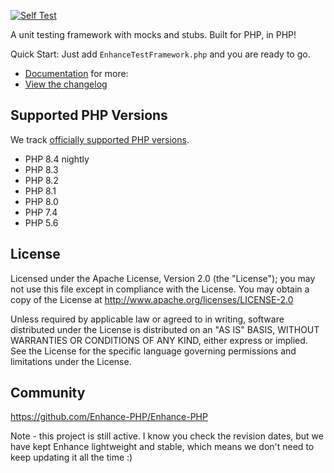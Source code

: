[![Self Test](https://github.com/Enhance-PHP/Enhance-PHP/actions/workflows/test.yml/badge.svg)](https://github.com/Enhance-PHP/Enhance-PHP/actions/workflows/test.yml)

A unit testing framework with mocks and stubs. Built for PHP, in PHP!

Quick Start: Just add `EnhanceTestFramework.php` and you are ready to go. 

- [Documentation](https://github.com/Enhance-PHP/Enhance-PHP/wiki) for more: 
- [View the changelog](https://github.com/Enhance-PHP/Enhance-PHP/blob/main/CHANGELOG.md)

## Supported PHP Versions

We track [officially supported PHP versions](https://www.php.net/supported-versions.php).

- PHP 8.4 nightly
- PHP 8.3
- PHP 8.2
- PHP 8.1
- PHP 8.0
- PHP 7.4
- PHP 5.6

## License

Licensed under the Apache License, Version 2.0 (the "License"); you may not use this file except in compliance with the License. You may obtain a copy of the License at http://www.apache.org/licenses/LICENSE-2.0

Unless required by applicable law or agreed to in writing, software distributed under the License is distributed on an "AS IS" BASIS, WITHOUT WARRANTIES OR CONDITIONS OF ANY KIND, either express or implied. See the License for the specific language governing permissions and limitations under the License.

## Community

https://github.com/Enhance-PHP/Enhance-PHP

Note - this project is still active. I know you check the revision dates, but we 
have kept Enhance lightweight and stable, which means we don't need to keep
updating it all the time :)

